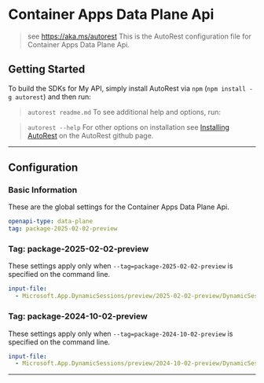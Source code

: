 # Container Apps Data Plane Api

> see https://aka.ms/autorest
This is the AutoRest configuration file for Container Apps Data Plane Api.

## Getting Started

To build the SDKs for My API, simply install AutoRest via `npm` (`npm install -g autorest`) and then run:

> `autorest readme.md`
To see additional help and options, run:

> `autorest --help`
For other options on installation see [Installing AutoRest](https://aka.ms/autorest/install) on the AutoRest github page.

---

## Configuration

### Basic Information

These are the global settings for the Container Apps Data Plane Api.

```yaml
openapi-type: data-plane
tag: package-2025-02-02-preview
```

### Tag: package-2025-02-02-preview
These settings apply only when `--tag=package-2025-02-02-preview` is specified on the command line.

```yaml $(tag) == 'package-2025-02-02-previeww'
input-file:
  - Microsoft.App.DynamicSessions/preview/2025-02-02-preview/DynamicSessions.json
```

### Tag: package-2024-10-02-preview
These settings apply only when `--tag=package-2024-10-02-preview` is specified on the command line.

```yaml $(tag) == 'package-2024-10-02-preview'
input-file:
  - Microsoft.App.DynamicSessions/preview/2024-10-02-preview/DynamicSessions.json
```

---